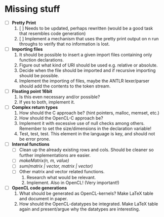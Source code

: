 Missing stuff
=============
                
- [ ] **Pretty Print**
  1. [ ] Needs to be updated, perhaps rewritten (would be a good task that resembles code generation)
  2. [ ] Implement a mechanism that uses the pretty print output on n run throughs to verify that no information is lost. 
- [ ] **Importing files**     
  1. It should be possible to insert a given import files containing only function declarations.
  2. Figure out what kind of URI should be used e.g. relative or absolute.
  3. Decide when the file should be imported and if recursive importing should be possible.
  4. Implement the importing of files, maybe the ANTLR lexer/parser should add the contents to the token stream. 
- [ ] **Floating point 16bit**
  1. Is this even necessary and/or possible?
  2. If yes to both, implement it.
- [ ] **Complex return types**
  1. How should the C approach be? (hint pointers, malloc, memset, etc.)
  2. How should the OpenCL-C approach be?
  3. Implement it with excessive use of null checks among others. Remember to set the size/dimensions in the declaration variable! 
  4. Test, test, test. This element in the language is key, and should not be error prone.
- [ ] **Internal functions**    
  - [ ] Clean up the already existing rows and cols. Should be cleaner so further implementations are easier.
  - [ ] *makeMatrix(n, m, value)*
  - [ ] *sum(matrix | vector, matrix | vector)*
  - [ ] Other matrix and vector related functions.
    1. Research what would be relevant.
    2. Implement. Also in OpenCL! (Very important!)
- [ ] **OpenCL code generations**
  1. What should be generated as OpenCL-kernels? Make LaTeX table and document in paper.
  2. How should the OpenCL-datatypes be integrated. Make LaTeX table again and present/argue why the datatypes are interesting.
  
  